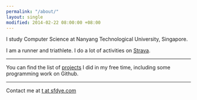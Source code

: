 ```yaml
---
permalink: "/about/"
layout: single
modified: 2014-02-22 08:00:00 +08:00
---
```


I study Computer Science at Nanyang Technological University, Singapore.

I am a runner and triathlete. I do a lot of activities on [Strava][strava].

[strava]: https://www.strava.com/athletes/sfdye

---

You can find the list of [projects](http://sfdye.com/projects) I did in my free time, including some programming work on Github.


---

Contact me at [t at sfdye.com][email]

[email]: mailto:t@sfdye.com
